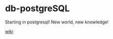 # db-postgreSQL
Starting in postgresql! New world, new knowledge!

[wiki](https://github.com/eibarrac/db-postgreSQL/wiki/POSTGRESQL)
